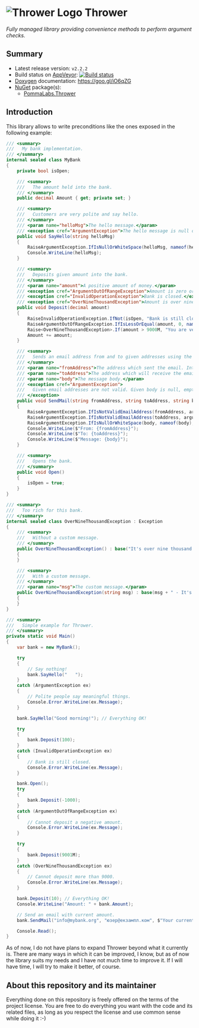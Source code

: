 ![](https://googledrive.com/host/0B8v0ikF4z2BiR29YQmxfSlE1Sms/Progetti/Thrower/logo-64.png "Thrower Logo") Thrower
==================================================================================================================

*Fully managed library providing convenience methods to perform argument checks.*

## Summary ##

* Latest release version: `v2.2.2`
* Build status on [AppVeyor](https://ci.appveyor.com): [![Build status](https://ci.appveyor.com/api/projects/status/xjkp8gn0cf4s7qbg?svg=true)](https://ci.appveyor.com/project/pomma89/thrower)
* [Doxygen](http://www.stack.nl/~dimitri/doxygen/index.html) documentation: https://goo.gl/iO6qZG
* [NuGet](https://www.nuget.org) package(s):
    + [PommaLabs.Thrower](https://nuget.org/packages/Thrower/)

## Introduction ##

This library allows to write preconditions like the ones exposed in the following example:

```cs
/// <summary>
///   My bank implementation.
/// </summary>
internal sealed class MyBank
{
    private bool isOpen;

    /// <summary>
    ///   The amount held into the bank.
    /// </summary>
    public decimal Amount { get; private set; }

    /// <summary>
    ///   Customers are very polite and say hello.
    /// </summary>
    /// <param name="helloMsg">The hello message.</param>
    /// <exception cref="ArgumentException">The hello message is null or blank.</exception>
    public void SayHello(string helloMsg)
    {
        RaiseArgumentException.IfIsNullOrWhiteSpace(helloMsg, nameof(helloMsg), "Hello message is null or blank");
        Console.WriteLine(helloMsg);
    }

    /// <summary>
    ///   Deposits given amount into the bank.
    /// </summary>
    /// <param name="amount">A positive amount of money.</param>
    /// <exception cref="ArgumentOutOfRangeException">Amount is zero or negative.</exception>
    /// <exception cref="InvalidOperationException">Bank is closed.</exception>
    /// <exception cref="OverNineThousandException">Amount is over nine thousand!</exception>
    public void Deposit(decimal amount)
    {
        RaiseInvalidOperationException.IfNot(isOpen, "Bank is still closed");
        RaiseArgumentOutOfRangeException.IfIsLessOrEqual(amount, 0, nameof(amount), "Zero or negative amount");
        Raise<OverNineThousandException>.If(amount > 9000M, "You are very rich!");
        Amount += amount;
    }

    /// <summary>
    ///   Sends an email address from and to given addresses using the specified body.
    /// </summary>
    /// <param name="fromAddress">The address which sent the email. International characters are _not_ allowed.</param>
    /// <param name="toAddress">The address which will receive the email. International characters are allowed.</param>
    /// <param name="body">The message body.</param>
    /// <exception cref="ArgumentException">
    ///   Given email addresses are not valid. Given body is null, empty or blank.
    /// </exception>
    public void SendMail(string fromAddress, string toAddress, string body)
    {
        RaiseArgumentException.IfIsNotValidEmailAddress(fromAddress, argumentName: nameof(fromAddress), allowInternational: false);
        RaiseArgumentException.IfIsNotValidEmailAddress(toAddress, argumentName: nameof(toAddress), allowInternational: true);
        RaiseArgumentException.IfIsNullOrWhiteSpace(body, nameof(body), "The email body cannot be blank");
        Console.WriteLine($"From: {fromAddress}");
        Console.WriteLine($"To: {toAddress}");
        Console.WriteLine($"Message: {body}");
    }

    /// <summary>
    ///   Opens the bank.
    /// </summary>
    public void Open()
    {
        isOpen = true;
    }
}

/// <summary>
///   Too rich for this bank.
/// </summary>
internal sealed class OverNineThousandException : Exception
{
    /// <summary>
    ///   Without a custom message.
    /// </summary>
    public OverNineThousandException() : base("It's over nine thousand!")
    {
    }

    /// <summary>
    ///   With a custom message.
    /// </summary>
    /// <param name="msg">The custom message.</param>
    public OverNineThousandException(string msg) : base(msg + " - It's over nine thousand!")
    {
    }
}

/// <summary>
///   Simple example for Thrower.
/// </summary>
private static void Main()
{
    var bank = new MyBank();

    try
    {
        // Say nothing!
        bank.SayHello("   ");
    }
    catch (ArgumentException ex)
    {
        // Polite people say meaningful things.
        Console.Error.WriteLine(ex.Message);
    }

    bank.SayHello("Good morning!"); // Everything OK!

    try
    {
        bank.Deposit(100);
    }
    catch (InvalidOperationException ex)
    {
        // Bank is still closed.
        Console.Error.WriteLine(ex.Message);
    }

    bank.Open();
    try
    {
        bank.Deposit(-1000);
    }
    catch (ArgumentOutOfRangeException ex)
    {
        // Cannot deposit a negative amount.
        Console.Error.WriteLine(ex.Message);
    }

    try
    {
        bank.Deposit(9001M);
    }
    catch (OverNineThousandException ex)
    {
        // Cannot deposit more than 9000.
        Console.Error.WriteLine(ex.Message);
    }

    bank.Deposit(10); // Everything OK!
    Console.WriteLine("Amount: " + bank.Amount);

    // Send an email with current amount.
    bank.SendMail("info@mybank.org", "юзер@екзампл.ком", $"Your current amount is {bank.Amount}");

    Console.Read();
}
```

As of now, I do not have plans to expand Thrower beyond what it currently is. There are many ways in which it can be improved, I know, but as of now the library suits my needs and I have not much time to improve it. If I will have time, I will try to make it better, of course.

## About this repository and its maintainer ##

Everything done on this repository is freely offered on the terms of the project license. You are free to do everything you want with the code and its related files, as long as you respect the license and use common sense while doing it :-)
